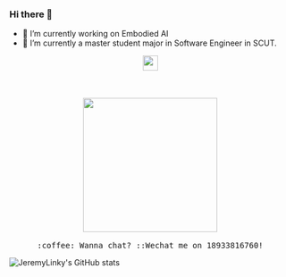 ### Hi there 👋

<!-- <img src="https://i.imgur.com/kdKhgx6.gif" width="240px" align="center"> -->
<!-- **JeremyLinky/JeremyLinky** is a ✨ _special_ ✨ repository because its `README.md` (this file) appears on your GitHub profile.
Here are some ideas to get you started: -->

<!-- - 🔭 I’m currently working on Embodied AI
- 🌱 I’m currently a master student major in Software Engineer in SCUT. -->

<!-- - 👯 I’m looking to collaborate on ...
- 🤔 I’m looking for help with ... -->
<!-- - 💬 Ask me about ... -->
<!-- - 😄 Pronouns: ...
- ⚡ Fun fact: ... -->
- 🔭 I’m currently working on Embodied AI
- 🌱 I’m currently a master student major in Software Engineer in SCUT.
<p align="center">

  <img src="https://user-images.githubusercontent.com/5679180/79618120-0daffb80-80be-11ea-819e-d2b0fa904d07.gif" width="27px">
    <br><br>
    <samp>
    <br><br>
    <img src="https://i.imgur.com/kdKhgx6.gif" width="240px" align="center">
    <br><br>:coffee: Wanna chat? ::Wechat me on 18933816760!
  </samp>
</p>

![JeremyLinky's GitHub stats](https://github-readme-stats.vercel.app/api?username=JeremyLinky&show_icons=true&theme=tokyonight)
